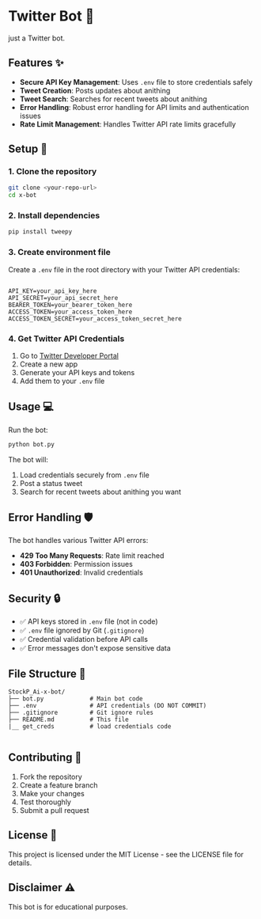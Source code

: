 # Twitter Bot 🤖

just a  Twitter bot. 

## Features ✨

- **Secure API Key Management**: Uses `.env` file to store credentials safely
- **Tweet Creation**: Posts updates about anithing
- **Tweet Search**: Searches for recent tweets about anithing
- **Error Handling**: Robust error handling for API limits and authentication issues
- **Rate Limit Management**: Handles Twitter API rate limits gracefully

## Setup 🚀

### 1. Clone the repository
```bash
git clone <your-repo-url>
cd x-bot
```

### 2. Install dependencies
```bash
pip install tweepy
```

### 3. Create environment file
Create a `.env` file in the root directory with your Twitter API credentials:

```env

API_KEY=your_api_key_here
API_SECRET=your_api_secret_here
BEARER_TOKEN=your_bearer_token_here
ACCESS_TOKEN=your_access_token_here
ACCESS_TOKEN_SECRET=your_access_token_secret_here

```

### 4. Get Twitter API Credentials
1. Go to [Twitter Developer Portal](https://developer.twitter.com/)
2. Create a new app
3. Generate your API keys and tokens
4. Add them to your `.env` file

## Usage 💻

Run the bot:
```bash
python bot.py
```

The bot will:
1. Load credentials securely from `.env` file
2. Post a status tweet
3. Search for recent tweets about anithing you want


## Error Handling 🛡️

The bot handles various Twitter API errors:
- **429 Too Many Requests**: Rate limit reached
- **403 Forbidden**: Permission issues
- **401 Unauthorized**: Invalid credentials

## Security 🔒

- ✅ API keys stored in `.env` file (not in code)
- ✅ `.env` file ignored by Git (`.gitignore`)
- ✅ Credential validation before API calls
- ✅ Error messages don't expose sensitive data

## File Structure 📁

```
StockP_Ai-x-bot/
├── bot.py             # Main bot code
├── .env               # API credentials (DO NOT COMMIT)
├── .gitignore         # Git ignore rules
├── README.md          # This file
|__ get_creds          # load credentials code
   
```

## Contributing 🤝

1. Fork the repository
2. Create a feature branch
3. Make your changes
4. Test thoroughly
5. Submit a pull request

## License 📄

This project is licensed under the MIT License - see the LICENSE file for details.

## Disclaimer ⚠️

This bot is for educational purposes. 
